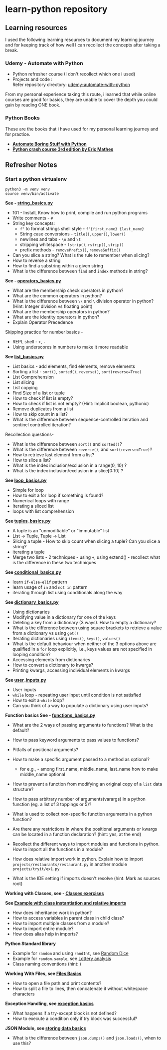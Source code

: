 # learn-python repository

## Learning resources

I used the following learning resources to document my learning journey and for keeping
track of how well I can recollect the concepts after taking a break.

### Udemy - Automate with Python

* Python refresher course (I don't recollect which one i used) <br/>
* Projects and code : <br/>
  Refer repository directory: [udemy-automate-with-python](udemy-automate-with-python/README.md)

From my personal experience taking this route, i learned that while online courses are good for basics,
they are unable to cover the depth you could gain by reading ONE book.

### Python Books

These are the books that i have used for my personal learning journey and for practice.

- **[Automate Boring Stuff with Python](https://automatetheboringstuff.com/)**
- **[Python crash course 3rd edition by Eric Mathes](https://ehmatthes.github.io/pcc_3e/)**

## Refresher Notes

### Start a python virtualenv

```commandline
python3 -m venv venv
source venv/bin/activate
```

**See - [string_basics.py](python-crash-course-3rd-ed/string_basics.py)**

* 101 - Install, Know how to print, compile and run python programs
* Write comments - `#`
* String key concepts:
    * `f"` to format strings shell style - `f"{first_name} {last_name}`
    * String case conversions - `title()`, `upper()`, `lower()`
    * newlines and tabs - `\n` and `\t`
    * stripping whitespace - `lstrip()`, `rstrip()`, `strip()`
    * prefix methods - `removePrefix()`, `removeSuffix()`
* Can you slice a string? What is the rule to remember when slicing?
* How to reverse a string
* How to find a substring within a given string
* What is the difference between `find` and `index` methods in string?

**See - [operators_basics.py](python-crash-course-3rd-ed/operators_basics.py)**
* What are the membership check operators in python?
* What are the common operators in python?
* What is the difference between `\\` and `\` division operator in python? (Hint: Integer division vs floating point)
* What are the membership operators in python?
* What are the identity operators in python?
* Explain Operator Precedence

Skipping practice for number basics -

- REPL shell - `+`, `-`
- Using underscores in numbers to make it more readable

**See [list_basics.py](python-crash-course-3rd-ed/list_basics.py)**

* List basics - add elements, find elements, remove elements
* Sorting a list - `sort()`, `sorted()`, `reverse()`, `sort(reverse=True)`
* List Comprehension
* List slicing
* List copying
* Find Size of a list or tuple
* How to check if list is empty?
* How to check if list is not empty? (Hint: Implicit boolean, pythonic)
* Remove duplicates from a list
* How to skip count in a list?
* What is the difference between sequence-controlled iteration and sentinel controlled iteration?

Recollection questions-

- What is the difference between `sort()` and `sorted()`?
- What is the difference between `reverse()`, and `sort(reverse=True)`?
- How to retrieve last element from a list?
- How to slice a list?
- What is the index inclusion/exclusion in a range(0, 10) ?
- What is the index inclusion/exclusion in a slice[0:10] ?

**See [loop_basics.py](python-crash-course-3rd-ed/loop_basics.py)**

* Simple for loop
* How to exit a for loop if something is found?
* Numerical loops with range
* Iterating a sliced list
* loops with list comprehension

**See [tuples_basics.py](python-crash-course-3rd-ed/tuples_basics.py)**

* A tuple is an "unmodifiable" or "immutable" list
* List -> Tuple, Tuple -> List
* Slicing a tuple - How to skip count when slicing a tuple? Can you slice a string?
* iterating a tuple
* Merge two lists - 2 techniques - using `+`, using extend() - recollect what is the difference in these two techniques

**See [conditional_basics.py](python-crash-course-3rd-ed/conditionals_basics.py)**

* learn `if-else-elif` pattern
* learn usage of `in` and `not in` pattern
* iterating through list using conditionals along the way

**See [dictionary_basics.py](python-crash-course-3rd-ed/dictionary_basics.py)**

* Using dictionaries
* Modifying value in a dictionary for one of the keys
* Deleting a key from a dictionary (3 ways). How to empty a dictionary?
* What is the difference between using square brackets to retrieve a value from a dictionary vs using `get()`
* Iterating dictionaries using `items()`, `keys()`, `values()`
* What is the default behaviour when neither of the 3 options above are qualified in a `for` loop explicitly, i.e., keys
  values are not specified in looping condition?
* Accessing elements from dictionaries
* How to convert a dictionary to kwargs?
* Printing kwargs, accessing individual elements in kwargs

**See [user_inputs.py](python-crash-course-3rd-ed/user_inputs.py)**

* User inputs
* `while` loop - repeating user input until condition is not satisfied
* How to exit a `while` loop?
* Can you think of a way to populate a dictionary using user inputs?

**Function basics See - [functions_basics.py](python-crash-course-3rd-ed/functions_basics.py)**

* What are the 2 ways of passing arguments to functions? What is the default?
* How to pass keyword arguments to pass values to functions?
* Pitfalls of positional arguments?
* How to make a specific argument passed to a method as optional?
    - for e.g., - among first_name, middle_name, last_name how to make middle_name optional
* How to prevent a function from modifying an original copy of a `list` data structure?
* How to pass arbitrary number of arguments(varargs) in a python function (eg. a list of 3 toppings or 5)?
* What is used to collect non-specific function arguments in a python function?

* Are there any restrictions in where the positional arguments or kwargs can be located in a function declaration?
  (hint: yes, at the end)
* Recollect the different ways to import modules and functions in python. How to import all the functions in a module?
* How does relative import work in python. Explain how to import `projects/restaurants/restaurant.py` in
  another module `projects/tryit/ex1.py`
* What is the IDE setting if imports doesn't resolve (hint: Mark as sources root)

**Working with Classes, see - [Classes exercises](python-crash-course-3rd-ed/tryit)**

**See [Example with class instantiation and relative imports](python-crash-course-3rd-ed/relative_imports.py)**

* How does inheritance work in python?
* How to access variables in parent class in child class?
* How to import multiple classes from a module?
* How to import entire module?
* How does alias help in imports?

**Python Standard library**

* Example for `random` and using `randInt`, see [Random Dice](python-crash-course-3rd-ed/random_dice.py)
* Example for `random.sample`, see [Lottery analysis](python-crash-course-3rd-ed/lottery_analysis.py)
* Class naming conventions (hint: )

**Working With Files, see [Files Basics](python-crash-course-3rd-ed/reading_from_files)**

* How to open a file path and print contents?
* How to split a file to lines, then concatenate it without whitespace characters

**Exception Handling, see [exception basics](python-crash-course-3rd-ed/exception_basics.py)**

* What happens if a try-except block is not defined?
* How to execute a condition only if try block was successful?

**JSON Module, see [storing data basics](python-crash-course-3rd-ed/storing_data.py)**
* What is the difference between `json.dumps()` and `json.loads()`, when to use this?